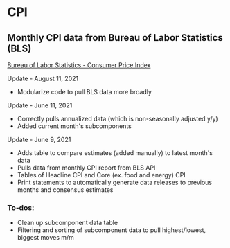 # CPI

## Monthly CPI data from Bureau of Labor Statistics (BLS)
[Bureau of Labor Statistics - Consumer Price Index](https://www.bls.gov/cpi)

Update - August 11, 2021
- Modularize code to pull BLS data more broadly

Update - June 11, 2021
- Correctly pulls annualized data (which is non-seasonally adjusted y/y)
- Added current month's subcomponents

Update - June 9, 2021
- Adds table to compare estimates (added manually) to latest month's data
- Pulls data from monthly CPI report from BLS API
- Tables of Headline CPI and Core (ex. food and energy) CPI
- Print statements to automatically generate data releases to previous months and consensus estimates

### To-dos:
- Clean up subcomponent data table
- Filtering and sorting of subcomponent data to pull highest/lowest, biggest moves m/m
